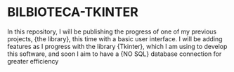 # BILBIOTECA-TKINTER
In this repository, I will be publishing the progress of one of my previous projects, {the library}, this time with a basic user interface. I will be adding features as I progress with the library {Tkinter}, which I am using to develop this software, and soon I aim to have a {NO SQL} database connection for greater efficiency
